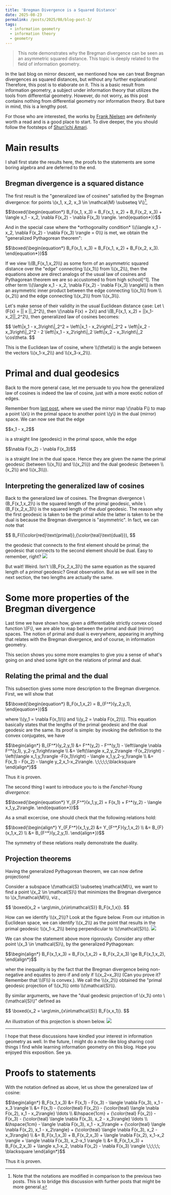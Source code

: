 ```yaml
---
title: 'Bregman Divergence is a Squared Distance'
date: 2025-08-23
permalink: /posts/2025/08/blog-post-3/
tags:
  - information geometry
  - information theory
  - geometry
---
```


> This note demonstrates why the Bregman divergence can be seen as an asymmetric squared distance. This topic is deeply related to the field of information geometry.

In the last blog on mirror descent, we mentioned how we can treat Bregman divergences as squared distances, but without any further explanations! Therefore, this post is to elaborate on it. This is a basic result from information geometry, a subject under information theory that utilizes the tools from differential geometry. However, do not worry, as this post contains nothing from differential geometry nor information theory. But bare in mind, this is a lengthy post.

For those who are interested, the works by [Frank Nielsen](https://franknielsen.github.io/) are definitenly worth a read and is a good place to start. To dive deeper, the you should follow the footsteps of [Shun'ichi Amari](https://en.wikipedia.org/wiki/Shun%27ichi_Amari).

# Main results
I shall first state the results here, the proofs to the statements are some boring algebra and are deferred to the end.

## Bregman divergence is a squared distance
The first result is the "generalized law of cosines" satisfied by the Bregman divergence: for points \\(x_1, x_2, x_3 \in \mathcal{M} \subseteq V\\)[^notation],
<p>
$$\boxed{\begin{equation*}
	B_F(x_1, x_3) = B_F(x_1, x_2) + B_F(x_2, x_3) + \langle x_1 - x_2, \nabla F(x_2) - \nabla F(x_3) \rangle.
\end{equation*}}$$
</p>
And in the special case where the *orthogonality condition* \\(\langle x_1 - x_2, \nabla F(x_2) - \nabla F(x_3) \rangle = 0\\) is met, we obtain the "generalized Pythagorean theorem":
<p>
$$\boxed{\begin{equation*}
	B_F(x_1, x_3) = B_F(x_1, x_2) + B_F(x_2, x_3).
\end{equation*}}$$
</p>
If we view \\(B_F(x_1,x_2)\\) as some form of an asymmetric squared distance over the "edge" connecting \\(x_1\\) from \\(x_2\\), then the equations above are direct analogs of the usual law of cosines and Pythagorean theorem we are so accustomed to from high school[^1]. The other term \\(\langle x_1 - x_2, \nabla F(x_2) - \nabla F(x_3) \rangle\\) is then an asymmetric inner product between the edge connecting \\(x_1\\) from \\(x_2\\) and the edge connecting \\(x_2\\) from \\(x_3\\).

[^notation]: Note that the notations are modified in comparison to the previous two posts. This is to bridge this discussion with further posts that might be more general.
[^1]: I'm assuming the Taiwanese education system here.

Let's make sense of their validity in the usual Euclidean distance case: Let \\(F(x) = || x ||_2^2\\), then \\(\nabla F(x) = 2x\\) and \\(B_F(x_1, x_2) = ||x_1-x_2||_2^2\\), then generalized law of cosines becomes:
<p>
$$
\left\|x_1 - x_3\right\|_2^2 = \left\|x_1 - x_2\right\|_2^2 + \left\|x_2 - x_3\right\|_2^2 - 2 \left\|x_1 - x_2\right\|_2 \left\|x_2 - x_3\right\|_2 \cos\theta.
$$
</p>
This is the Euclidean law of cosine, where \\(\theta\\) is the angle between the vectors \\(x_1-x_2\\) and \\(x_3-x_2\\).


# Primal and dual geodesics
Back to the more general case, let me persuade to you how the generalized law of cosines is indeed the law of cosine, just with a more exotic notion of edges.

Remember from [last post](/posts/2025/08/blog-post-2/), where we used the mirror map \\(\nabla F\\) to map a point \\(x\\) in the primal space to another point \\(y\\) in the dual (mirror) space. We can now see that the edge
<p>
$$x_1 - x_2$$
</p>
is a straight line (geodesic) in the primal space, while the edge
<p>
$$\nabla F(x_2) - \nabla F(x_3)$$
</p>
is a straight line in the dual space. Hence they are given the name the primal geodesic (between \\(x_1\\) and \\(x_2\\)) and the dual geodesic (between \\(x_2\\) and \\(x_3\\)).

## Interpreting the generalized law of cosines
Back to the generalized law of cosines. The Bregman divergence \\(B_F(x_1,x_2)\\) is the squared length of the primal geodesic, while \\(B_F(x_2,x_3)\\) is the squared length of the *dual* geodesic. The reason why the first geodesic is taken to be the primal while the latter is taken to be the dual is because the Bregman divergence is "asymmetric". In fact, we can note that
<p>
$$
B_F({\color{red}\text{primal}},{\color{teal}\text{dual}}),
$$
</p>
the geodesic that connects to the first element should be primal; the geodesic that connects to the second element should be dual. Easy to remember, right?

<img src='/images/posts/2025-08-23-geodesics.png'>

But wait! Weird. Isn't \\(B_F(x_2,x_3)\\) the same equation as the squared length of a *primal* geodesic? Great observation. But as we will see in the next section, the two lengths are actually the same.


# Some more properties of the Bregman divergence
Last time we have shown how, given a differentiable strictly convex closed function \\(F\\), we are able to map between the primal and dual (mirror) spaces. The notion of primal and dual is everywhere, appearing in anything that relates with the Bregman divergence, and of course, in information geometry.

This secion shows you some more examples to give you a sense of what's going on and shed some light on the relations of primal and dual.

## Relating the primal and the dual
This subsection gives some more description to the Bregman divergence. First, we will show that
<p>
$$\boxed{\begin{equation*}
	B_F(x_1,x_2) = B_{F^*}(y_2,y_1),
\end{equation*}}$$
</p>
where \\(y_1 = \nabla F(x_1)\\) and \\(y_2 = \nabla F(x_2)\\). This equation basically states that the lengths of the primal geodesic and the dual geodesic are the same. Its proof is simple: by invoking the definition to the convex conjugates, we have
<p>
$$\begin{align*}
	B_{F^*}(y_2,y_1) &= F^*(y_2) - F^*(y_1) - \left\langle \nabla F^*(y_1), y_2-y_1\right\rangle \\
	&= \left(\langle x_2,y_2\rangle -F(x_2)\right) - \left(\langle x_1,y_1\rangle -F(x_1)\right) - \langle x_1,y_2-y_1\rangle \\
	&= F(x_1) - F(x_2) - \langle y_2,x_1-x_2\rangle. \;\;\;\;\;\blacksquare
\end{align*}$$
</p>
Thus it is proven.

The second thing I want to introduce you to is the *Fenchel-Young divergence*:
<p>
$$\boxed{\begin{equation*}
Y_{F,F^*}(x_1,y_2) = F(x_1) + F^*(y_2) - \langle x_1,y_2\rangle.
\end{equation*}}$$
</p>
As a small excercise, one should check that the following relations hold:
<p>
$$\boxed{\begin{align*}
	Y_{F,F^*}(x_1,y_2)
	&= Y_{F^*,F}(y_1,x_2) \\
	&= B_{F}(x_1,x_2) \\
	&= B_{F^*}(y_2,y_1).
\end{align*}}$$
</p>
The symmetry of these relations really demonstrate the duality.

## Projection theorems
Having the generalized Pythagorean theorem, we can now define projections!

Consider a subspace \\(\mathcal{S} \subseteq \mathcal{M}\\), we want to find a point \\(x_2 \in \mathcal{S}\\) that minimizes the Bregman divergence to \\(x_1\mathcal{M}\\), viz.,
<p>
$$
\boxed{x_2 = \arg\min_{x\in\mathcal{S}} B_F(x_1,x)}.
$$
</p>
How can we identify \\(x_2\\)? Look at the figure below. From our intuition in Euclidean space, we can identify \\(x_2\\) as the point that results in the primal geodesic \\(x_1-x_2\\) being perpendicular to \\(\mathcal{S}\\).

<img src='/images/posts/2025-08-23-primal-projection.png'>

We can show the statement above more rigorously. Consider any other point \\(x_3 \in \mathcal{S}\\), by the generalized Pythagorean:
<p>
$$\begin{align*}
	B_F(x_1,x_3) = B_F(x_1,x_2) + B_F(x_2,x_3) \ge B_F(x_1,x_2),
\end{align*}$$
</p>
wher the inequality is by the fact that the Bregman divergence being non-negative and equates to zero if and only if \\(x_2=x_3\\) (Can you prove it? Remember that \\(F\\) is convex.). We call the \\(x_2\\) obtained the "primal geodesic projection of \\(x_1\\) onto \\(\mathcal{S}\\).

By similar arguments, we have the "dual geodesic projection of \\(x_1\\) onto \\(\mathcal{S}\\)" defined as
<p>
$$
\boxed{x_2 = \arg\min_{x\in\mathcal{S}} B_F(x,x_1)}.
$$
</p>
An illustration of this projection is shown below.

<img src='/images/posts/2025-08-23-dual-projection.png'>

---
I hope that these discussions have kindled your interest in information geometry as well. In the future, I might do a note-like blog sharing cool things I find while learning information geometry on this blog. Hope you enjoyed this exposition. See ya.

# Proofs to statements
With the notation defined as above, let us show the generalized law of cosine:
<p>
$$\begin{align*}
	B_F(x_1,x_3) 
	&= F(x_1) - F(x_3) - \langle \nabla F(x_3), x_1 - x_3 \rangle \\
	&= F(x_1) - {\color{teal} F(x_2)} - {\color{teal} \langle \nabla F(x_2), x_1 - x_2\rangle} \ldots \\
	&\hspace{1cm} + {\color{teal} F(x_2)} - F(x_3) - {\color{teal} \langle \nabla F(x_3), x_2 - x_3\rangle} \ldots \\
	&\hspace{1cm} - \langle \nabla F(x_3), x_1 - x_3\rangle + {\color{teal} \langle \nabla F(x_2), x_1 - x_2\rangle} + {\color{teal} \langle \nabla F(x_3), x_2 - x_3\rangle} \\
	&= B_F(x_1,x_3) + B_F(x_2,x_3) + \langle \nabla F(x_2), x_1-x_2 \rangle + \langle \nabla F(x_3), x_2-x_1 \rangle \\
	&= B_F(x_1,x_3) + B_F(x_2,x_3) + \langle x_1-x_2, \nabla F(x_2) - \nabla F(x_3) \rangle \;\;\;\;\; \blacksquare
\end{align*}$$
</p>
Thus it is proven.

